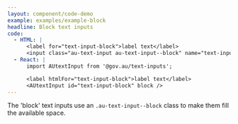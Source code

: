 ```yaml
---
layout: component/code-demo
example: examples/example-block
headline: Block text inputs
code:
  - HTML: |
      <label for="text-input-block">label text</label>
      <input class="au-text-input au-text-input--block" name="text-input-block" id="text-input-block" type="text" value="value">
  - React: |
      import AUtextInput from '@gov.au/text-inputs';

      <label htmlFor="text-input-block">label text</label>
      <AUtextInput id="text-input-block" block />
---
```


The 'block' text inputs use an `.au-text-input--block` class to make them fill the available space.
